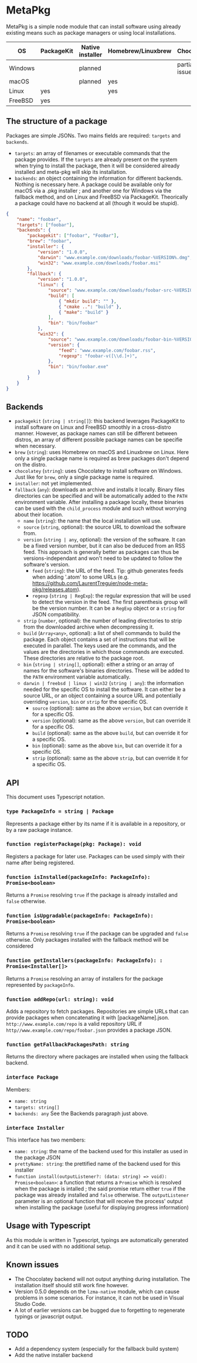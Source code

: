 # MetaPkg

MetaPkg is a simple node module that can install software using already existing means such as package managers or using local installations.

|OS     |PackageKit|Native installer|Homebrew/Linuxbrew|Chocolatey         |Fallback|
|-------|----------|----------------|------------------|-------------------|--------|
|Windows|          |planned         |                  |partial (see issue)|yes     |
|macOS  |          |planned         |yes               |                   |yes     |
|Linux  |yes       |                |yes               |                   |yes     |
|FreeBSD|yes       |                |                  |                   |yes     |

## The structure of a package

Packages are simple JSONs. Two mains fields are required: `targets` and `backends`.
- `targets`: an array of filenames or executable commands that the package provides. If the `targets` are already present on the system when trying to install the package, then it will be considered already installed and meta-pkg will skip its installation.
- `backends`: an object containing the information for different backends. Nothing is necessary here. A package could be available only for macOS via a .pkg installer ; and another one for Windows via the fallback method, and on Linux and FreeBSD via PackageKit. Theorically a package could have no backend at all (though it would be stupid).

```json
{
    "name": "foobar",
    "targets": ["foobar"],
    "backends": {
        "packagekit": ["foobar", "FooBar"],
        "brew": "foobar",
        "installer": {
            "version": "1.0.0",
            "darwin": "www.example.com/downloads/foobar-%VERSION%.dmg",
            "win32": "www.example.com/downloads/foobar.msi"
        },
        "fallback": {
            "version": "1.0.0",
            "linux": {
                "source": "www.example.com/downloads/foobar-src-%VERSION%.tar.gz",
                "build": [
                    { "mkdir build": "" },
                    { "cmake ..": "build" },
                    { "make": "build" }
                ],
                "bin": "bin/foobar"
            },
            "win32": {
                "source": "www.example.com/downloads/foobar-bin-%VERSION%.zip",
                "version": {
                    "feed": "www.example.com/foobar.rss",
                    "regexp": "foobar-v([\\d.]+)",
                },
                "bin": "bin/foobar.exe"
            }
        }
    }
}
```

## Backends

- `packagekit` (`string | string[]`): this backend leverages PackageKit to install software on Linux and FreeBSD smoothly in a cross-distro manner. However, as package names can still be different between distros, an array of different possible package names can be specifie when necessary.
- `brew` (`string`): uses Homebrew on macOS and Linuxbrew on Linux. Here only a single package name is required as brew packages don't depend on the distro.
- `chocolatey` (`string`): uses Chocolatey to install software on Windows. Just like for `brew`, only a single package name is required.
- `installer`: not yet implemented.
- `fallback` (`any`): downloads an archive and installs it locally. Binary files directories can be specified and will be automatically added to the `PATH` environment variable. After installing a package locally, these binaries can be used with the `child_process` module and such without worrying about their location.
  - `name` (`string`): the name that the local installation will use.
  - `source` (`string`, optional): the source URL to download the software from.
  - `version` (`string | any`, optional): the version of the software. It can be a fixed version number, but it can also be deduced from an RSS feed. This approach is generally better as packages can thus be versions-independant and won't need to be updated to follow the software's version.
    - `feed` (`string`): the URL of the feed. Tip: github generates feeds when adding '.atom' to some URLs (e.g. https://github.com/LaurentTreguier/node-meta-pkg/releases.atom).
    - `regexp` (`string | RegExp`): the regular expression that will be used to detect the version in the feed. The first parenthesis group will be the version number. It can be a `RegExp` object or a `string` for JSON compatibility.
  - `strip` (`number`, optional): the number of leading directories to strip from the downloaded archive when decompressing it.
  - `build` (`Array<any>`, optional): a list of shell commands to build the package. Each object contains a set of instructions that will be executed in parallel. The keys used are the commands, and the values are the directories in which those commands are executed. These directories are relative to the package root.
  - `bin` (`string | string[]`, optional): either a string or an array of names for the software's binaries directories. These will be added to the `PATH` environment variable automatically.
  - `darwin | freebsd | linux | win32` (`string | any`): the information needed for the specific OS to install the software. It can either be a source URL, or an object containing a source URL and potentially overriding `version`, `bin` or `strip` for the specific OS.
    - `source` (optional): same as the above `version`, but can override it for a specific OS.
    - `version` (optional): same as the above `version`, but can override it for a specific OS.
    - `build` (optional): same as the above `build`, but can override it for a specific OS.
    - `bin` (optional): same as the above `bin`, but can override it for a specific OS.
    - `strip` (optional): same as the above `strip`, but can override it for a specific OS.

## API
This document uses Typescript notation.

### `type PackageInfo = string | Package`
Represents a package either by its name if it is available in a repository, or by a raw package instance.

### `function registerPackage(pkg: Package): void`
Registers a package for later use. Packages can be used simply with their name after being registered.

### `function isInstalled(packageInfo: PackageInfo): Promise<boolean>`
Returns a `Promise` resolving `true` if the package is already installed and `false` otherwise.

### `function isUpgradable(packageInfo: PackageInfo): Promise<boolean>`
Returns a `Promise` resolving `true` if the package can be upgraded and `false` otherwise. Only packages installed with the fallback method will be considered

### `function getInstallers(packageInfo: PackageInfo): : Promise<Installer[]>`
Returns a `Promise` resolving an array of installers for the package represented by `packageInfo`.

### `function addRepo(url: string): void`
Adds a repository to fetch packages. Repositories are simple URLs that can provide packages when concatenating it with [packageName].json. `http://www.example.com/repo` is a valid repository URL if `http//www.example.com/repo/foobar.json` provides a package JSON.

### `function getFallbackPackagesPath: string`
Returns the directory where packages are installed when using the fallback backend.

### `interface Package`
Members:
- `name: string`
- `targets: string[]`
- `backends: any`
See the Backends paragraph just above.

### `interface Installer`
This interface has two members:
- `name: string`: the name of the backend used for this installer as used in the package JSON
- `prettyName: string`: the prettified name of the backend used for this installer
- `function install(outputListener?: (data: string) => void): Promise<boolean>`: a function that returns a `Promise` which is resolved when the package is intalled ; the said promise return either `true` if the package was already installed and `false` otherwise. The `outputListener` parameter is an optional function that will receive the process' output when installing the package (useful for displaying progress information)

## Usage with Typescript
As this module is written in Typescript, typings are automatically generated and it can be used with no additional setup.

## Known issues
- The Chocolatey backend will not output anything during installation. The installation itself should still work fine however.
- Version 0.5.0 depends on the `lzma-native` module, which can cause problems in some scenarios. For instance, it can not be used in Visual Studio Code.
- A lot of earlier versions can be bugged due to forgetting to regenerate typings or javascript output.

## TODO
- Add a dependency system (especially for the fallback build system)
- Add the native installer backend